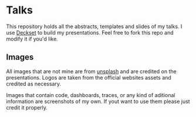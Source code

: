 # Talks

This repository holds all the abstracts, templates and slides of my talks. I use [Deckset](http://deckset.com)
to build my presentations. Feel free to fork this repo and modify it if you'd like.

## Images

All images that are not mine are from [unsplash](https://unsplash.com) and are credited on the presentations. Logos are taken from the official websites assets and credited as necessary.

Images that contain code, dashboards, traces, or any kind of aditional information are screenshots of my own. If yout want to use them please just credit it properly.
